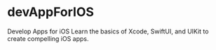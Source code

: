 # devAppForIOS
Develop Apps for iOS Learn the basics of Xcode, SwiftUI, and UIKit to create compelling iOS apps.
